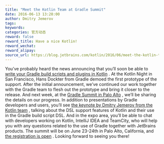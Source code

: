 ```yaml
---
title: "Meet the Kotlin Team at Gradle Summit"
date: 2016-06-13 13:28:00
author: Dmitry Jemerov
tags:
keywords:
categories: 官方动态
reward: false
reward_title: Have a nice Kotlin!
reward_wechat:
reward_alipay:
source_url: https://blog.jetbrains.com/kotlin/2016/06/meet-the-kotlin-team-at-gradle-summit/
---
```


You’ve probably heard the news announcing that you’ll soon be able to [write your Gradle build scripts and plugins in Kotlin](https://blog.jetbrains.com/kotlin/2016/05/gradle-meets-kotlin/) . At the Kotlin Night in San Francisco, Hans Dockter from Gradle demoed the first prototype of the support. After the initial announcement, we’ve continued our work together with the Gradle team to flesh out the prototype and bring it closer to the release. And next week, at the [Gradle Summit in Palo Alto](https://gradlesummit.com/) , we’ll be sharing the details on our progress.
In addition to presentations by Gradle developers and users, you’ll see [the keynote by Dmitry Jemerov from the Kotlin team](https://gradlesummit.com/schedule/kotlin) , talking about the DSL support features of Kotlin and their use in the Gradle build script DSL. And in the expo area, you’ll be able to chat with developers working on Kotlin, IntelliJ IDEA and TeamCity, who will help you with any questions related to the use of Gradle together with JetBrains products.
The summit will be on June 23-24th in Palo Alto, California, and [the registration is open](https://info.gradlesummit.com/conference/palo_alto/2016/06/register) . Looking forward to seeing you there!
